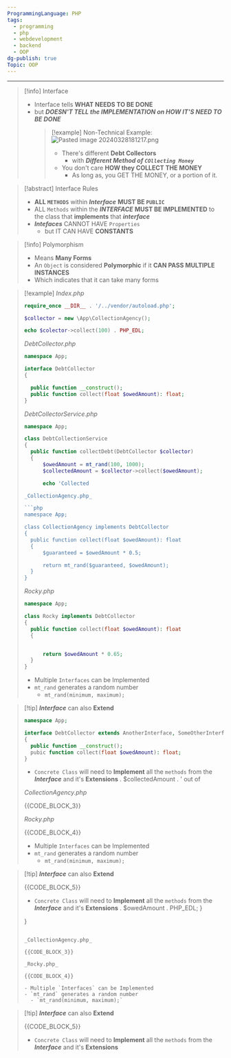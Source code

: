 ```yaml
---
ProgrammingLanguage: PHP
tags:
  - programming
  - php
  - webdevelopment
  - backend
  - OOP
dg-publish: true
Topic: OOP
---
```


---

> [!info] Interface
>
> - Interface tells **WHAT NEEDS TO BE DONE**
> - but **_DOESN'T TELL the IMPLEMENTATION on HOW IT'S NEED TO BE DONE_**
>   > [!example]
>   > Non-Technical Example:
>   > ![Pasted image 20240328181217.png](/img/user/PROGRAMMING/Web%20Development/Backend/PHP/02%20Object-Oriented%20Programming%20(OOP)/08%20Interfaces%20and%20Polymorphism/attachments/Pasted%20image%2020240328181217.png)
>   >
>   > - There's different **Debt Collectors**
>   >   - with **_Different Method of `COllecting Money`_**
>   > - You don't care **HOW they COLLECT THE MONEY**
>   >   - As long as, you GET THE MONEY, or a portion of it.

> [!abstract] Interface Rules
>
> - **ALL `METHODS`** within **_Interface_** **MUST BE `PUBLIC`**
> - ALL `Methods` within the **_INTERFACE_** **MUST BE IMPLEMENTED** to the class that **implements** that **_interface_**
> - **_Intefaces_** CANNOT HAVE `Properties`
>   - but IT CAN HAVE **CONSTANTS**

> [!info] Polymorphism
>
> - Means **Many Forms**
> - An `Object` is considered **Polymorphic** if it **CAN PASS MULTIPLE INSTANCES**
> - Which indicates that it can take many forms

> [!example]
> _Index.php_
>
> ```php
> require_once __DIR__ . '/../vendor/autoload.php';
>
> $collector = new \App\CollectionAgency();
>
> echo $colector->collect(100) . PHP_EDL;
> ```
>
> _DebtCollector.php_
>
> ```php
> namespace App;
>
> interface DebtCollector
> {
>
> 	public function __construct();
> 	public function collect(float $owedAmount): float;
> }
> ```
>
> _DebtCollectorService.php_
>
> ```php
> namespace App;
>
> class DebtCollectionService
> {
> 	public function collectDebt(DebtCollector $collector)
> 	{
> 		$owedAmount = mt_rand(100, 1000);
> 		$collectedAmount = $collector->collect($owedAmount);
>
> 		echo 'Collected 
>
> _CollectionAgency.php_
>
> ```php
> namespace App;
>
> class CollectionAgency implements DebtCollector
> {
> 	public function collect(float $owedAmount): float
> 	{
> 		$guaranteed = $owedAmount * 0.5;
>
> 		return mt_rand($guaranteed, $owedAmount);
> 	}
> }
> ```
>
> _Rocky.php_
>
> ```php
> namespace App;
>
> class Rocky implements DebtCollector
> {
> 	public function collect(float $owedAmount): float
> 	{
>
>
> 		return $owedAmount * 0.65;
> 	}
> }
> ```
>
> - Multiple `Interfaces` can be Implemented
> - `mt_rand` generates a random number
>   - `mt_rand(minimum, maximum);`

> [!tip] **_Interface_** can also **Extend**
>
> ```php
> namespace App;
>
> interface DebtCollector extends AnotherInterface, SomeOtherInterface
> {
> 	public function __construct();
> 	pubic function collect(float $owedAmount): float;
> }
> ```
>
> - `Concrete Class` will need to **Implement** all the `methods` from the **_Interface_** and it's **Extensions**
 . $collectedAmount . ' out of 
>
> _CollectionAgency.php_
>
> {{CODE_BLOCK_3}}
>
> _Rocky.php_
>
> {{CODE_BLOCK_4}}
>
> - Multiple `Interfaces` can be Implemented
> - `mt_rand` generates a random number
>   - `mt_rand(minimum, maximum);`

> [!tip] **_Interface_** can also **Extend**
>
> {{CODE_BLOCK_5}}
>
> - `Concrete Class` will need to **Implement** all the `methods` from the **_Interface_** and it's **Extensions**
 . $owedAmount . PHP_EDL;
> 	}
>
> }
> ```
>
> _CollectionAgency.php_
>
> {{CODE_BLOCK_3}}
>
> _Rocky.php_
>
> {{CODE_BLOCK_4}}
>
> - Multiple `Interfaces` can be Implemented
> - `mt_rand` generates a random number
>   - `mt_rand(minimum, maximum);`

> [!tip] **_Interface_** can also **Extend**
>
> {{CODE_BLOCK_5}}
>
> - `Concrete Class` will need to **Implement** all the `methods` from the **_Interface_** and it's **Extensions**
